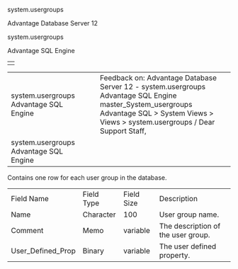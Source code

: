system.usergroups




Advantage Database Server 12  

system.usergroups

Advantage SQL Engine

|  |
| --- |
|  |

|  |  |  |  |  |
| --- | --- | --- | --- | --- |
| system.usergroups  Advantage SQL Engine |  |  | Feedback on: Advantage Database Server 12 - system.usergroups Advantage SQL Engine master\_System\_usergroups Advantage SQL > System Views > Views > system.usergroups / Dear Support Staff, |  |
| system.usergroups  Advantage SQL Engine |  |  |  |  |

Contains one row for each user group in the database.

|  |  |  |  |
| --- | --- | --- | --- |
| Field Name | Field Type | Field Size | Description |
| Name | Character | 100 | User group name. |
| Comment | Memo | variable | The description of the user group. |
| User\_Defined\_Prop | Binary | variable | The user defined property. |